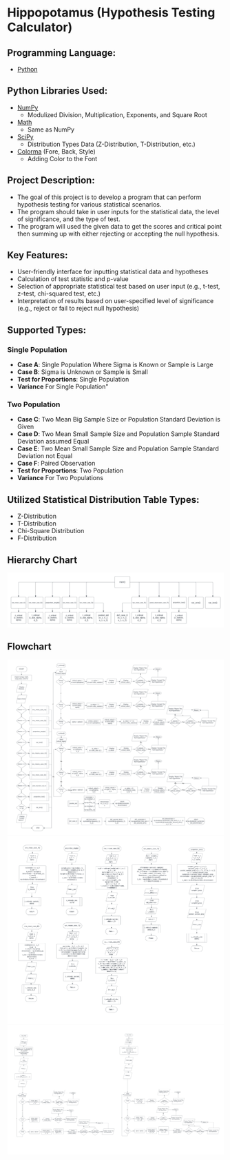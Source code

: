 # Hippopotamus (Hypothesis Testing Calculator)

## Programming Language:
- [Python](https://www.python.org/)

## Python Libraries Used:
- [NumPy](https://numpy.org/)
  - Modulized Division, Multiplication, Exponents, and Square Root
- [Math](https://docs.python.org/3/library/math.html)
  - Same as NumPy
- [SciPy](https://scipy.org/)
  - Distribution Types Data (Z-Distribution, T-Distribution, etc.)
- [Colorma](https://github.com/tartley/colorama) (Fore, Back, Style)
  - Adding Color to the Font

## Project Description:
- The goal of this project is to develop a program that can perform hypothesis testing for various statistical scenarios. 
- The program should take in user inputs for the statistical data, the level of significance, and the type of test. 
- The program will used the given data to get the scores and critical point then summing up with either rejecting or accepting the null hypothesis.

## Key Features:
- User-friendly interface for inputting statistical data and hypotheses
- Calculation of test statistic and p-value
- Selection of appropriate statistical test based on user input (e.g., t-test, z-test, chi-squared test, etc.)
- Interpretation of results based on user-specified level of significance (e.g., reject or fail to reject null hypothesis)

## Supported Types:
### Single Population
- **Case A**: Single Population Where Sigma is Known or Sample is Large
- **Case B**: Sigma is Unknown or Sample is Small
- **Test for Proportions**: Single Population
- **Variance** For Single Population"

### Two Population
- **Case C**: Two Mean Big Sample Size or Population Standard Deviation is Given
- **Case D**: Two Mean Small Sample Size and Population Sample Standard Deviation assumed Equal
- **Case E**: Two Mean Small Sample Size and Population Sample Standard Deviation not Equal
- **Case F**: Paired Observation
- **Test for Proportions**: Two Population
- **Variance** For Two Populations

## Utilized Statistical Distribution Table Types:
- Z-Distribution
- T-Distribution
- Chi-Square Distribution
- F-Distribution

## Hierarchy Chart
![Hierarchy Chart](https://github.com/Meltartica/pl3ApolloProject/blob/main/Hierarchy%20Chart.png)

## Flowchart
![Part 1](https://github.com/Meltartica/pl3ApolloProject/blob/a876bfdee1e5d0e7a4f4ebf15c0453255abf5b9f/Flowchart/Part%201%20-%20New.png)
![Part 2](https://github.com/Meltartica/pl3ApolloProject/blob/main/Flowchart/Part%202.png)
![Part 3](https://github.com/Meltartica/pl3ApolloProject/blob/main/Flowchart/Part%203.png)
